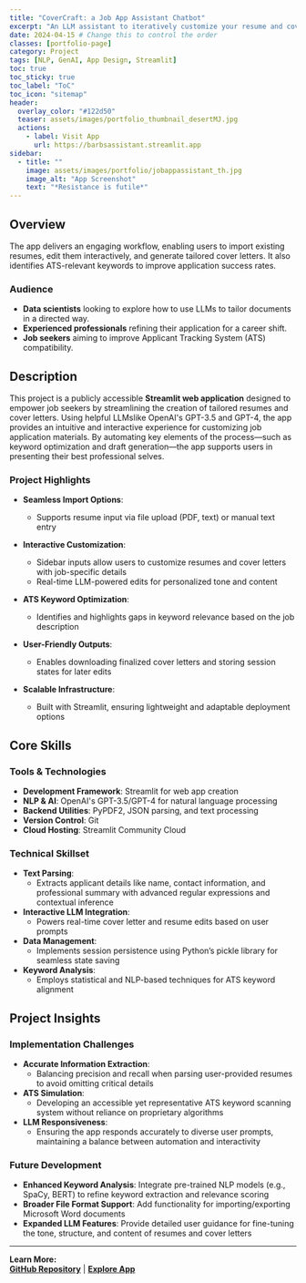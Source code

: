 ```yaml
---
title: "CoverCraft: a Job App Assistant Chatbot"
excerpt: "An LLM assistant to iteratively customize your resume and cover letters"
date: 2024-04-15 # Change this to control the order
classes: [portfolio-page]
category: Project
tags: [NLP, GenAI, App Design, Streamlit]
toc: true
toc_sticky: true  
toc_label: "ToC"  
toc_icon: "sitemap"   
header:
  overlay_color: "#122d50"
  teaser: assets/images/portfolio_thumbnail_desertMJ.jpg
  actions:
    - label: Visit App
      url: https://barbsassistant.streamlit.app
sidebar:
  - title: ""
    image: assets/images/portfolio/jobappassistant_th.jpg
    image_alt: "App Screenshot"
    text: "*Resistance is futile*"
---
```


## Overview
The app delivers an engaging workflow, enabling users to import existing resumes, edit them interactively, and generate tailored cover letters. It also identifies ATS-relevant keywords to improve application success rates.

### Audience
- **Data scientists** looking to explore how to use LLMs to tailor documents in a directed way.
- **Experienced professionals** refining their application for a career shift.
- **Job seekers** aiming to improve Applicant Tracking System (ATS) compatibility.

## Description
This project is a publicly accessible **Streamlit web application** designed to empower job seekers by streamlining the creation of tailored resumes and cover letters. Using helpful LLMslike OpenAI's GPT-3.5 and GPT-4, the app provides an intuitive and interactive experience for customizing job application materials. By automating key elements of the process—such as keyword optimization and draft generation—the app supports users in presenting their best professional selves.


### Project Highlights

* **Seamless Import Options**:
   - Supports resume input via file upload (PDF, text) or manual text entry
   
* **Interactive Customization**:
   - Sidebar inputs allow users to customize resumes and cover letters with job-specific details
   - Real-time LLM-powered edits for personalized tone and content

* **ATS Keyword Optimization**:
   - Identifies and highlights gaps in keyword relevance based on the job description

* **User-Friendly Outputs**:
   - Enables downloading finalized cover letters and storing session states for later edits

* **Scalable Infrastructure**:
   - Built with Streamlit, ensuring lightweight and adaptable deployment options


## Core Skills

### Tools & Technologies
- **Development Framework**: Streamlit for web app creation
- **NLP & AI**: OpenAI's GPT-3.5/GPT-4 for natural language processing
- **Backend Utilities**: PyPDF2, JSON parsing, and text processing
- **Version Control**: Git
- **Cloud Hosting**: Streamlit Community Cloud

### Technical Skillset
- **Text Parsing**:
   - Extracts applicant details like name, contact information, and professional summary with advanced regular expressions and contextual inference
- **Interactive LLM Integration**:
   - Powers real-time cover letter and resume edits based on user prompts
- **Data Management**:
   - Implements session persistence using Python’s pickle library for seamless state saving
- **Keyword Analysis**:
   - Employs statistical and NLP-based techniques for ATS keyword alignment


## Project Insights

### Implementation Challenges
* **Accurate Information Extraction**:
   - Balancing precision and recall when parsing user-provided resumes to avoid omitting critical details
* **ATS Simulation**:
   - Developing an accessible yet representative ATS keyword scanning system without reliance on proprietary algorithms
* **LLM Responsiveness**:
   - Ensuring the app responds accurately to diverse user prompts, maintaining a balance between automation and interactivity

### Future Development
- **Enhanced Keyword Analysis**: Integrate pre-trained NLP models (e.g., SpaCy, BERT) to refine keyword extraction and relevance scoring
- **Broader File Format Support**: Add functionality for importing/exporting Microsoft Word documents
- **Expanded LLM Features**: Provide detailed user guidance for fine-tuning the tone, structure, and content of resumes and cover letters

---

**Learn More:**   
**[GitHub Repository](https://github.com/dagny099/assistant_author)** | **[Explore App](https://barbsassistant.streamlit.app/)**
